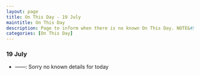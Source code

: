 ```yaml
---
layout: page
title: On This Day - 19 July
maintitle: On This Day
description: Page to inform when there is no known On This Day. NOTE&#58; There may still be comments.
categories: [On This Day]
---
```


### 19 July
* ——: Sorry no known details for today


